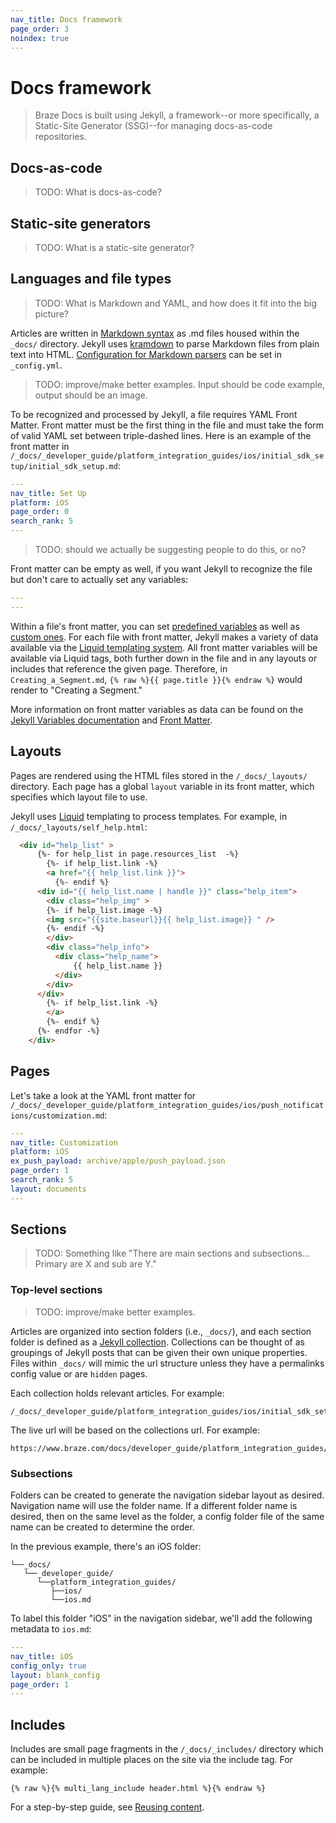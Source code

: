 ```yaml
---
nav_title: Docs framework
page_order: 3
noindex: true
---
```


# Docs framework

> Braze Docs is built using Jekyll, a framework--or more specifically, a Static-Site Generator (SSG)--for managing docs-as-code repositories.

## Docs-as-code

> TODO: What is docs-as-code?

## Static-site generators

> TODO: What is a static-site generator?

## Languages and file types

> TODO: What is Markdown and YAML, and how does it fit into the big picture?

Articles are written in [Markdown syntax](http://daringfireball.net/projects/markdown/) as .md files housed within the `_docs/` directory. Jekyll uses [kramdown](http://kramdown.gettalong.org/) to parse Markdown files from plain text into HTML. [Configuration for Markdown parsers](http://jekyllrb.com/docs/configuration/#markdown-options) can be set in `_config.yml`.

> TODO: improve/make better examples. Input should be code example, output should be an image.

To be recognized and processed by Jekyll, a file requires YAML Front Matter. Front matter must be the first thing in the file and must take the form of valid YAML set between triple-dashed lines. Here is an example of the front matter in `/_docs/_developer_guide/platform_integration_guides/ios/initial_sdk_setup/initial_sdk_setup.md`:

```yaml
---
nav_title: Set Up
platform: iOS
page_order: 0
search_rank: 5
---
```

> TODO: should we actually be suggesting people to do this, or no?

Front matter can be empty as well, if you want Jekyll to recognize the file but don't care to actually set any variables:

```yaml
---
---
```

Within a file's front matter, you can set [predefined variables](http://jekyllrb.com/docs/frontmatter/#predefined-global-variables) as well as [custom ones](http://jekyllrb.com/docs/frontmatter/#custom-variables). For each file with front matter, Jekyll makes a variety of data available via the [Liquid templating system](https://github.com/Shopify/liquid/wiki). All front matter variables will be available via Liquid tags, both further down in the file and in any layouts or includes that reference the given page. Therefore, in `Creating_a_Segment.md`, `{% raw %}{{ page.title }}{% endraw %}` would render to "Creating a Segment."

More information on front matter variables as data can be found on the [Jekyll Variables documentation](http://jekyllrb.com/docs/variables/) and [Front Matter](https://jekyllrb.com/docs/front-matter/).

## Layouts

Pages are rendered using the HTML files stored in the `/_docs/_layouts/` directory. Each page has a global `layout` variable in its front matter, which specifies which layout file to use.


Jekyll uses [Liquid](https://github.com/Shopify/liquid/wiki) templating to process templates. For example, in `/_docs/_layouts/self_help.html`:

```html
  <div id="help_list" >
      {%- for help_list in page.resources_list  -%}
        {%- if help_list.link -%}
        <a href="{{ help_list.link }}">
          {%- endif %}
      <div id="{{ help_list.name | handle }}" class="help_item">
        <div class="help_img" >
        {%- if help_list.image -%}
        <img src="{{site.baseurl}}{{ help_list.image}} " />
        {%- endif -%}
        </div>
        <div class="help_info">
          <div class="help_name">
              {{ help_list.name }}
          </div>
        </div>
      </div>
        {%- if help_list.link -%}
        </a>
        {%- endif %}
      {%- endfor -%}
    </div>
```

## Pages

Let's take a look at the YAML front matter for `/_docs/_developer_guide/platform_integration_guides/ios/push_notifications/customization.md`:

```yaml
---
nav_title: Customization
platform: iOS
ex_push_payload: archive/apple/push_payload.json
page_order: 1
search_rank: 5
layout: documents
---
```

## Sections

> TODO: Something like "There are main sections and subsections... Primary are X and sub are Y."

### Top-level sections

> TODO: improve/make better examples.

Articles are organized into section folders (i.e., `_docs/`), and each section folder is defined as a [Jekyll collection](http://jekyllrb.com/docs/collections/). Collections can be thought of as groupings of Jekyll posts that can be given their own unique properties.  Files within `_docs/` will mimic the url structure unless they have a permalinks config value or are `hidden` pages.

Each collection holds relevant articles. For example:

```plaintext
/_docs/_developer_guide/platform_integration_guides/ios/initial_sdk_setup/initial_sdk_setup.md
```

The live url will be based on the collections url. For example:

```plaintext
https://www.braze.com/docs/developer_guide/platform_integration_guides/ios/initial_sdk_setup/initial_sdk_setup/
```

### Subsections

Folders can be created to generate the navigation sidebar layout as desired. Navigation name will use the folder name. If a different folder name is desired, then on the same level as the folder, a config folder file of the same name can be created to determine the order.

In the previous example, there's an iOS folder:

```plaintext
└──_docs/
   └──_developer_guide/
      └──platform_integration_guides/
         ├──ios/
         └──ios.md
```

To label this folder "iOS" in the navigation sidebar, we'll add the following metadata to `ios.md`:

```yaml
---
nav_title: iOS
config_only: true
layout: blank_config
page_order: 1
---
```

## Includes

Includes are small page fragments in the `/_docs/_includes/` directory which can be included in multiple places on the site via the include tag. For example:

```plaintext
{% raw %}{% multi_lang_include header.html %}{% endraw %}
```

For a step-by-step guide, see [Reusing content]().
